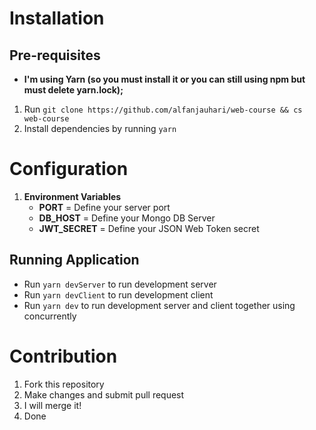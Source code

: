 # Installation

## Pre-requisites

- **I'm using Yarn (so you must install it or you can still using npm but must delete yarn.lock);**

1. Run `git clone https://github.com/alfanjauhari/web-course && cs web-course`
2. Install dependencies by running `yarn`

# Configuration

1. **Environment Variables**
   - **PORT** = Define your server port
   - **DB_HOST** = Define your Mongo DB Server
   - **JWT_SECRET** = Define your JSON Web Token secret

## Running Application

- Run `yarn devServer` to run development server
- Run `yarn devClient` to run development client
- Run `yarn dev` to run development server and client together using concurrently

# Contribution

1. Fork this repository
2. Make changes and submit pull request
3. I will merge it!
4. Done
